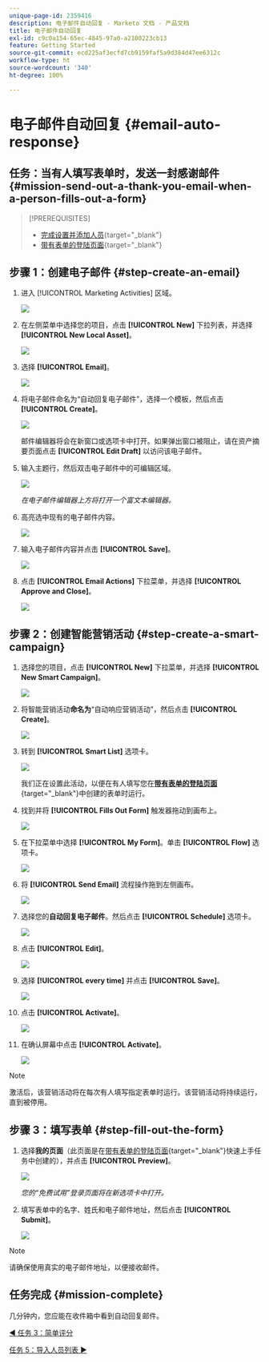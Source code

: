 ```yaml
---
unique-page-id: 2359416
description: 电子邮件自动回复 - Marketo 文档 - 产品文档
title: 电子邮件自动回复
exl-id: c9c0a154-65ec-4845-97a0-a2100223cb13
feature: Getting Started
source-git-commit: ecd225af3ecfd7cb9159faf5a9d384d47ee6312c
workflow-type: ht
source-wordcount: '340'
ht-degree: 100%

---
```


# 电子邮件自动回复 {#email-auto-response}

## 任务：当有人填写表单时，发送一封感谢邮件 {#mission-send-out-a-thank-you-email-when-a-person-fills-out-a-form}

>[!PREREQUISITES]
>
>* [完成设置并添加人员](/help/marketo/getting-started/quick-wins/get-set-up-and-add-a-person.md){target="_blank"}
>* [带有表单的登陆页面](/help/marketo/getting-started/quick-wins/landing-page-with-a-form.md){target="_blank"}

## 步骤 1：创建电子邮件 {#step-create-an-email}

1. 进入 [!UICONTROL Marketing Activities] 区域。

   ![](assets/email-auto-response-1.png)

1. 在左侧菜单中选择您的项目，点击 **[!UICONTROL New]** 下拉列表，并选择 **[!UICONTROL New Local Asset]**。

   ![](assets/email-auto-response-2.png)

1. 选择 **[!UICONTROL Email]**。

   ![](assets/email-auto-response-3.png)

1. 将电子邮件命名为“自动回复电子邮件”，选择一个模板，然后点击 **[!UICONTROL Create]**。

   ![](assets/email-auto-response-4.png)

   邮件编辑器将会在新窗口或选项卡中打开。如果弹出窗口被阻止，请在资产摘要页面点击 **[!UICONTROL Edit Draft]** 以访问该电子邮件。

1. 输入主题行，然后双击电子邮件中的可编辑区域。

   ![](assets/email-auto-response-5.png)

   _在电子邮件编辑器上方将打开一个富文本编辑器。_

1. 高亮选中现有的电子邮件内容。

   ![](assets/email-auto-response-6.png)

1. 输入电子邮件内容并点击 **[!UICONTROL Save]**。

   ![](assets/email-auto-response-7.png)

1. 点击 **[!UICONTROL Email Actions]** 下拉菜单，并选择 **[!UICONTROL Approve and Close]**。

   ![](assets/email-auto-response-8.png)

## 步骤 2：创建智能营销活动 {#step-create-a-smart-campaign}

1. 选择您的项目，点击 **[!UICONTROL New]** 下拉菜单，并选择 **[!UICONTROL New Smart Campaign]**。

   ![](assets/email-auto-response-9.png)

1. 将智能营销活动&#x200B;**命名为**“自动响应营销活动”，然后点击 **[!UICONTROL Create]**。

   ![](assets/email-auto-response-10.png)

1. 转到 **[!UICONTROL Smart List]** 选项卡。

   ![](assets/email-auto-response-11.png)

   我们正在设置此活动，以便在有人填写您在&#x200B;[**带有表单的登陆页面**](/help/marketo/getting-started/quick-wins/landing-page-with-a-form.md){target="_blank"}&#x200B;中创建的表单时运行。

1. 找到并将 **[!UICONTROL Fills Out Form]** 触发器拖动到画布上。

   ![](assets/email-auto-response-12.png)

1. 在下拉菜单中选择 **[!UICONTROL My Form]**。单击 **[!UICONTROL Flow]** 选项卡。

   ![](assets/email-auto-response-13.png)

1. 将 **[!UICONTROL Send Email]** 流程操作拖到左侧画布。

   ![](assets/email-auto-response-14.png)

1. 选择您的&#x200B;**自动回复电子邮件**。然后点击 **[!UICONTROL Schedule]** 选项卡。

   ![](assets/email-auto-response-15.png)

1. 点击 **[!UICONTROL Edit]**。

   ![](assets/email-auto-response-16.png)

1. 选择 **[!UICONTROL every time]** 并点击 **[!UICONTROL Save]**。

   ![](assets/email-auto-response-17.png)

1. 点击 **[!UICONTROL Activate]**。

   ![](assets/email-auto-response-18.png)

1. 在确认屏幕中点击 **[!UICONTROL Activate]**。

   ![](assets/email-auto-response-19.png)

>[!NOTE]
>
>激活后，该营销活动将在每次有人填写指定表单时运行。该营销活动将持续运行，直到被停用。

## 步骤 3：填写表单 {#step-fill-out-the-form}

1. 选择&#x200B;**我的页面**（此页面是在[带有表单的登陆页面](/help/marketo/getting-started/quick-wins/landing-page-with-a-form.md){target="_blank"}快速上手任务中创建的），并点击 **[!UICONTROL Preview]**。

   ![](assets/email-auto-response-20.png)

   _您的“免费试用”登录页面将在新选项卡中打开。_

1. 填写表单中的名字、姓氏和电子邮件地址，然后点击 **[!UICONTROL Submit]**。

   ![](assets/email-auto-response-21.png)

>[!NOTE]
>
>请确保使用真实的电子邮件地址，以便接收邮件。

## 任务完成 {#mission-complete}

几分钟内，您应能在收件箱中看到自动回复邮件。

[◄ 任务 3：简单评分](/help/marketo/getting-started/quick-wins/simple-scoring.md)

[任务 5：导入人员列表 ►](/help/marketo/getting-started/quick-wins/import-a-list-of-people.md)
